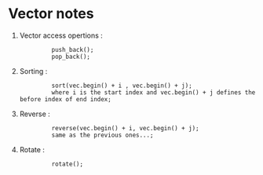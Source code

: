 # Vector notes

1) Vector access opertions : 

                push_back();
                pop_back();

2) Sorting :

                sort(vec.begin() + i , vec.begin() + j);
                where i is the start index and vec.begin() + j defines the before index of end index;


3) Reverse :

                reverse(vec.begin() + i, vec.begin() + j);
                same as the previous ones...;

4) Rotate :

                rotate();
